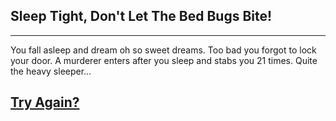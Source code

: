 ## Sleep Tight, Don't Let The Bed Bugs Bite!
---
You fall asleep and dream oh so sweet dreams. Too bad you forgot to lock your door. A murderer enters after you sleep and stabs you 21 times. Quite the heavy sleeper…

## [Try Again?](../README.md)
